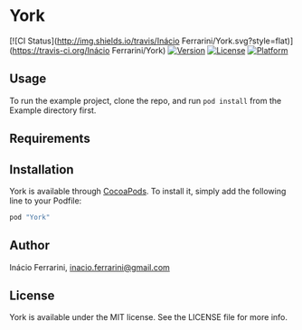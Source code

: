 # York

[![CI Status](http://img.shields.io/travis/Inácio Ferrarini/York.svg?style=flat)](https://travis-ci.org/Inácio Ferrarini/York)
[![Version](https://img.shields.io/cocoapods/v/York.svg?style=flat)](http://cocoapods.org/pods/York)
[![License](https://img.shields.io/cocoapods/l/York.svg?style=flat)](http://cocoapods.org/pods/York)
[![Platform](https://img.shields.io/cocoapods/p/York.svg?style=flat)](http://cocoapods.org/pods/York)

## Usage

To run the example project, clone the repo, and run `pod install` from the Example directory first.

## Requirements

## Installation

York is available through [CocoaPods](http://cocoapods.org). To install
it, simply add the following line to your Podfile:

```ruby
pod "York"
```

## Author

Inácio Ferrarini, inacio.ferrarini@gmail.com

## License

York is available under the MIT license. See the LICENSE file for more info.
